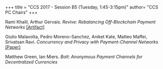 +++
title = "CCS 2017 - Session B5 (Tuesday, 1:45-3:15pm)"
author= "CCS PC Chairs"
+++
<p>
<p><div class="hanging">Rami&nbsp;Khalil, Arthur&nbsp;Gervais. <em>Revive: Rebalancing Off-Blockchain Payment Networks</em> <a href="https://github.com/rami-khalil/revive">[Artifact]</a></div></p>
<p><div class="hanging">Giulio&nbsp;Malavolta, Pedro&nbsp;Moreno-Sanchez, Aniket&nbsp;Kate, Matteo&nbsp;Maffei, Srivatsan&nbsp;Ravi. <em>Concurrency and Privacy with Payment-Channel Networks</em> <a href="https://eprint.iacr.org/">[Paper]</a></div></p>
<p><div class="hanging">Matthew&nbsp;Green, Ian&nbsp;Miers. <em>Bolt: Anonymous Payment Channels for Decentralized Currencies</em></div></p>
